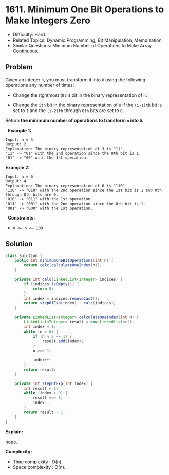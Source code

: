 # 1611. Minimum One Bit Operations to Make Integers Zero

- Difficulty: Hard.
- Related Topics: Dynamic Programming, Bit Manipulation, Memoization.
- Similar Questions: Minimum Number of Operations to Make Array Continuous.

## Problem

Given an integer ```n```, you must transform it into ```0``` using the following operations any number of times:


	
- Change the rightmost (```0th```) bit in the binary representation of ```n```.
	
- Change the ```ith``` bit in the binary representation of ```n``` if the ```(i-1)th``` bit is set to ```1``` and the ```(i-2)th``` through ```0th``` bits are set to ```0```.


Return **the minimum number of operations to transform **```n```** into **```0```**.**

 
**Example 1:**

```
Input: n = 3
Output: 2
Explanation: The binary representation of 3 is "11".
"11" -> "01" with the 2nd operation since the 0th bit is 1.
"01" -> "00" with the 1st operation.
```

**Example 2:**

```
Input: n = 6
Output: 4
Explanation: The binary representation of 6 is "110".
"110" -> "010" with the 2nd operation since the 1st bit is 1 and 0th through 0th bits are 0.
"010" -> "011" with the 1st operation.
"011" -> "001" with the 2nd operation since the 0th bit is 1.
"001" -> "000" with the 1st operation.
```

 
**Constraints:**


	
- ```0 <= n <= 109```



## Solution

```java
class Solution {
    public int minimumOneBitOperations(int n) {
        return calc(calculateOneIndex(n));
    }

    private int calc(LinkedList<Integer> indices) {
        if (indices.isEmpty()) {
            return 0;
        }
        int index = indices.removeLast();
        return stepOfExp(index) - calc(indices);
    }

    private LinkedList<Integer> calculateOneIndex(int n) {
        LinkedList<Integer> result = new LinkedList<>();
        int index = 1;
        while (n > 0) {
            if (n % 2 == 1) {
                result.add(index);
            }
            n >>= 1;

            index++;
        }
        return result;
    }

    private int stepOfExp(int index) {
        int result = 1;
        while (index > 0) {
            result <<= 1;
            index--;
        }
        return result - 1;
    }
}
```

**Explain:**

nope.

**Complexity:**

* Time complexity : O(n).
* Space complexity : O(n).
